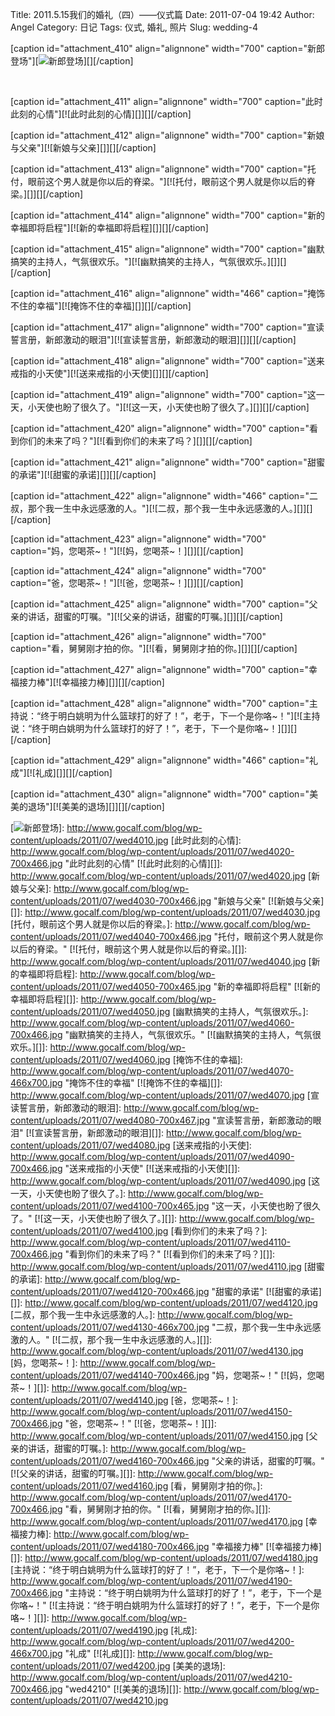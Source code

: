 Title: 2011.5.15我们的婚礼（四）——仪式篇
Date: 2011-07-04 19:42
Author: Angel
Category: 日记
Tags: 仪式, 婚礼, 照片
Slug: wedding-4

[caption id="attachment_410" align="alignnone" width="700"
caption="新郎登场"][![新郎登场][]][][/caption]

<!--more-->  

[caption id="attachment_411" align="alignnone" width="700"
caption="此时此刻的心情"][![此时此刻的心情][]][][/caption]

[caption id="attachment_412" align="alignnone" width="700"
caption="新娘与父亲"][![新娘与父亲][]][][/caption]

[caption id="attachment_413" align="alignnone" width="700"
caption="托付，眼前这个男人就是你以后的脊梁。"][![托付，眼前这个男人就是你以后的脊梁。][]][][/caption]

[caption id="attachment_414" align="alignnone" width="700"
caption="新的幸福即将启程"][![新的幸福即将启程][]][][/caption]

[caption id="attachment_415" align="alignnone" width="700"
caption="幽默搞笑的主持人，气氛很欢乐。"][![幽默搞笑的主持人，气氛很欢乐。][]][][/caption]

[caption id="attachment_416" align="alignnone" width="466"
caption="掩饰不住的幸福"][![掩饰不住的幸福][]][][/caption]

[caption id="attachment_417" align="alignnone" width="700"
caption="宣读誓言册，新郎激动的眼泪"][![宣读誓言册，新郎激动的眼泪][]][][/caption]

[caption id="attachment_418" align="alignnone" width="700"
caption="送来戒指的小天使"][![送来戒指的小天使][]][][/caption]

[caption id="attachment_419" align="alignnone" width="700"
caption="这一天，小天使也盼了很久了。"][![这一天，小天使也盼了很久了。][]][][/caption]

[caption id="attachment_420" align="alignnone" width="700"
caption="看到你们的未来了吗？"][![看到你们的未来了吗？][]][][/caption]

[caption id="attachment_421" align="alignnone" width="700"
caption="甜蜜的承诺"][![甜蜜的承诺][]][][/caption]

[caption id="attachment_422" align="alignnone" width="466"
caption="二叔，那个我一生中永远感激的人。"][![二叔，那个我一生中永远感激的人。][]][][/caption]

[caption id="attachment_423" align="alignnone" width="700"
caption="妈，您喝茶~！"][![妈，您喝茶~！][]][][/caption]

[caption id="attachment_424" align="alignnone" width="700"
caption="爸，您喝茶~！"][![爸，您喝茶~！][]][][/caption]

[caption id="attachment_425" align="alignnone" width="700"
caption="父亲的讲话，甜蜜的叮嘱。"][![父亲的讲话，甜蜜的叮嘱。][]][][/caption]

[caption id="attachment_426" align="alignnone" width="700"
caption="看，舅舅刚才拍的你。"][![看，舅舅刚才拍的你。][]][][/caption]

[caption id="attachment_427" align="alignnone" width="700"
caption="幸福接力棒"][![幸福接力棒][]][][/caption]

[caption id="attachment_428" align="alignnone" width="700"
caption="主持说：“终于明白姚明为什么篮球打的好了！”，老于，下一个是你咯~！"][![主持说：“终于明白姚明为什么篮球打的好了！”，老于，下一个是你咯~！][]][][/caption]

[caption id="attachment_429" align="alignnone" width="466"
caption="礼成"][![礼成][]][][/caption]

[caption id="attachment_430" align="alignnone" width="700"
caption="美美的退场"][![美美的退场][]][][/caption]

  [新郎登场]: http://www.gocalf.com/blog/wp-content/uploads/2011/07/wed4010-700x466.jpg
    "新郎登场"
  [![新郎登场][]]: http://www.gocalf.com/blog/wp-content/uploads/2011/07/wed4010.jpg
  [此时此刻的心情]: http://www.gocalf.com/blog/wp-content/uploads/2011/07/wed4020-700x466.jpg
    "此时此刻的心情"
  [![此时此刻的心情][]]: http://www.gocalf.com/blog/wp-content/uploads/2011/07/wed4020.jpg
  [新娘与父亲]: http://www.gocalf.com/blog/wp-content/uploads/2011/07/wed4030-700x466.jpg
    "新娘与父亲"
  [![新娘与父亲][]]: http://www.gocalf.com/blog/wp-content/uploads/2011/07/wed4030.jpg
  [托付，眼前这个男人就是你以后的脊梁。]: http://www.gocalf.com/blog/wp-content/uploads/2011/07/wed4040-700x466.jpg
    "托付，眼前这个男人就是你以后的脊梁。"
  [![托付，眼前这个男人就是你以后的脊梁。][]]: http://www.gocalf.com/blog/wp-content/uploads/2011/07/wed4040.jpg
  [新的幸福即将启程]: http://www.gocalf.com/blog/wp-content/uploads/2011/07/wed4050-700x465.jpg
    "新的幸福即将启程"
  [![新的幸福即将启程][]]: http://www.gocalf.com/blog/wp-content/uploads/2011/07/wed4050.jpg
  [幽默搞笑的主持人，气氛很欢乐。]: http://www.gocalf.com/blog/wp-content/uploads/2011/07/wed4060-700x466.jpg
    "幽默搞笑的主持人，气氛很欢乐。"
  [![幽默搞笑的主持人，气氛很欢乐。][]]: http://www.gocalf.com/blog/wp-content/uploads/2011/07/wed4060.jpg
  [掩饰不住的幸福]: http://www.gocalf.com/blog/wp-content/uploads/2011/07/wed4070-466x700.jpg
    "掩饰不住的幸福"
  [![掩饰不住的幸福][]]: http://www.gocalf.com/blog/wp-content/uploads/2011/07/wed4070.jpg
  [宣读誓言册，新郎激动的眼泪]: http://www.gocalf.com/blog/wp-content/uploads/2011/07/wed4080-700x467.jpg
    "宣读誓言册，新郎激动的眼泪"
  [![宣读誓言册，新郎激动的眼泪][]]: http://www.gocalf.com/blog/wp-content/uploads/2011/07/wed4080.jpg
  [送来戒指的小天使]: http://www.gocalf.com/blog/wp-content/uploads/2011/07/wed4090-700x466.jpg
    "送来戒指的小天使"
  [![送来戒指的小天使][]]: http://www.gocalf.com/blog/wp-content/uploads/2011/07/wed4090.jpg
  [这一天，小天使也盼了很久了。]: http://www.gocalf.com/blog/wp-content/uploads/2011/07/wed4100-700x465.jpg
    "这一天，小天使也盼了很久了。"
  [![这一天，小天使也盼了很久了。][]]: http://www.gocalf.com/blog/wp-content/uploads/2011/07/wed4100.jpg
  [看到你们的未来了吗？]: http://www.gocalf.com/blog/wp-content/uploads/2011/07/wed4110-700x466.jpg
    "看到你们的未来了吗？"
  [![看到你们的未来了吗？][]]: http://www.gocalf.com/blog/wp-content/uploads/2011/07/wed4110.jpg
  [甜蜜的承诺]: http://www.gocalf.com/blog/wp-content/uploads/2011/07/wed4120-700x466.jpg
    "甜蜜的承诺"
  [![甜蜜的承诺][]]: http://www.gocalf.com/blog/wp-content/uploads/2011/07/wed4120.jpg
  [二叔，那个我一生中永远感激的人。]: http://www.gocalf.com/blog/wp-content/uploads/2011/07/wed4130-466x700.jpg
    "二叔，那个我一生中永远感激的人。"
  [![二叔，那个我一生中永远感激的人。][]]: http://www.gocalf.com/blog/wp-content/uploads/2011/07/wed4130.jpg
  [妈，您喝茶~！]: http://www.gocalf.com/blog/wp-content/uploads/2011/07/wed4140-700x466.jpg
    "妈，您喝茶~！"
  [![妈，您喝茶~！][]]: http://www.gocalf.com/blog/wp-content/uploads/2011/07/wed4140.jpg
  [爸，您喝茶~！]: http://www.gocalf.com/blog/wp-content/uploads/2011/07/wed4150-700x466.jpg
    "爸，您喝茶~！"
  [![爸，您喝茶~！][]]: http://www.gocalf.com/blog/wp-content/uploads/2011/07/wed4150.jpg
  [父亲的讲话，甜蜜的叮嘱。]: http://www.gocalf.com/blog/wp-content/uploads/2011/07/wed4160-700x466.jpg
    "父亲的讲话，甜蜜的叮嘱。"
  [![父亲的讲话，甜蜜的叮嘱。][]]: http://www.gocalf.com/blog/wp-content/uploads/2011/07/wed4160.jpg
  [看，舅舅刚才拍的你。]: http://www.gocalf.com/blog/wp-content/uploads/2011/07/wed4170-700x466.jpg
    "看，舅舅刚才拍的你。"
  [![看，舅舅刚才拍的你。][]]: http://www.gocalf.com/blog/wp-content/uploads/2011/07/wed4170.jpg
  [幸福接力棒]: http://www.gocalf.com/blog/wp-content/uploads/2011/07/wed4180-700x466.jpg
    "幸福接力棒"
  [![幸福接力棒][]]: http://www.gocalf.com/blog/wp-content/uploads/2011/07/wed4180.jpg
  [主持说：“终于明白姚明为什么篮球打的好了！”，老于，下一个是你咯~！]: http://www.gocalf.com/blog/wp-content/uploads/2011/07/wed4190-700x466.jpg
    "主持说：“终于明白姚明为什么篮球打的好了！”，老于，下一个是你咯~！"
  [![主持说：“终于明白姚明为什么篮球打的好了！”，老于，下一个是你咯~！][]]:
    http://www.gocalf.com/blog/wp-content/uploads/2011/07/wed4190.jpg
  [礼成]: http://www.gocalf.com/blog/wp-content/uploads/2011/07/wed4200-466x700.jpg
    "礼成"
  [![礼成][]]: http://www.gocalf.com/blog/wp-content/uploads/2011/07/wed4200.jpg
  [美美的退场]: http://www.gocalf.com/blog/wp-content/uploads/2011/07/wed4210-700x466.jpg
    "wed4210"
  [![美美的退场][]]: http://www.gocalf.com/blog/wp-content/uploads/2011/07/wed4210.jpg
